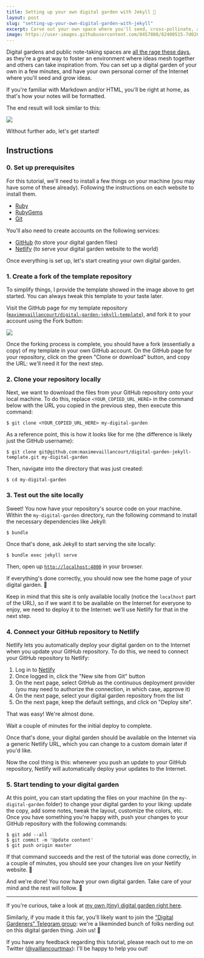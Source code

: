 ```yaml
---
title: Setting up your own digital garden with Jekyll 🌱
layout: post
slug: "setting-up-your-own-digital-garden-with-jekyll"
excerpt: Carve out your own space where you'll seed, cross-pollinate, and grow ideas.
image: https://user-images.githubusercontent.com/8457808/82400515-7d026d80-9a25-11ea-83f1-3b9cb8347e07.png
---
```


Digital gardens and public note-taking spaces are [all the rage these days](https://twitter.com/ness_labs/status/1262778800649187330), as they're a great way to foster an environment where ideas mesh together and others can take inspiration from. You can set up a digital garden of your own in a few minutes, and have your own personal corner of the Internet where you'll seed and grow ideas.

If you're familiar with Markdown and/or HTML, you'll be right at home, as that's how your notes will be formatted.

The end result will look similar to this:

![](https://user-images.githubusercontent.com/8457808/82400515-7d026d80-9a25-11ea-83f1-3b9cb8347e07.png)

Without further ado, let's get started!

## Instructions

### 0. Set up prerequisites

For this tutorial, we'll need to install a few things on your machine (you may have some of these already). Following the instructions on each website to install them.

- [Ruby](https://www.ruby-lang.org/)
- [RubyGems](https://rubygems.org/)
- [Git](https://git-scm.com/downloads)

You'll also need to create accounts on the following services:

- [GitHub](https://github.com/join) (to store your digital garden files)
- [Netlify](https://app.netlify.com/signup) (to serve your digital garden website to the world)

Once everything is set up, let's start creating your own digital garden.

### 1. Create a fork of the template repository

To simplify things, I provide the template showed in the image above to get started. You can always tweak this template to your taste later.

Visit the GitHub page for my template repository ([`maximevaillancourt/digital-garden-jekyll-template`](https://github.com/maximevaillancourt/digital-garden-jekyll-template)), and fork it to your account using the Fork button:

![](https://help.github.com/assets/images/help/repository/fork_button.jpg)

Once the forking process is complete, you should have a fork (essentially a copy) of my template in your own GitHub account. On the GitHub page for your repository, click on the green "Clone or download" button, and copy the URL: we'll need it for the next step.


### 2. Clone your repository locally

Next, we want to download the files from your GitHub repository onto your local machine. To do this, replace `<YOUR_COPIED_URL_HERE>` in the command below with the URL you copied in the previous step, then execute this command:

```
$ git clone <YOUR_COPIED_URL_HERE> my-digital-garden
```

As a reference point, this is how it looks like for me (the difference is likely just the GitHub username):

```
$ git clone git@github.com:maximevaillancourt/digital-garden-jekyll-template.git my-digital-garden
```

Then, navigate into the directory that was just created:

```
$ cd my-digital-garden
```

### 3. Test out the site locally

Sweet! You now have your repository's source code on your machine. Within the `my-digital-garden` directory, run the following command to install the necessary dependencies like Jekyll:

```
$ bundle
```

Once that's done, ask Jekyll to start serving the site locally:

```
$ bundle exec jekyll serve
```

Then, open up [`http://localhost:4000`](http://localhost:4000) in your browser.

If everything's done correctly, you should now see the home page of your digital garden. 🎉

Keep in mind that this site is only available locally (notice the `localhost` part of the URL), so if we want it to be available on the Internet for everyone to enjoy, we need to deploy it to the Internet: we'll use Netlify for that in the next step.

### 4. Connect your GitHub repository to Netlify

Netlify lets you automatically deploy your digital garden on to the Internet when you update your GitHub repository. To do this, we need to connect your GitHub repository to Netlify:

1. Log in to [Netlify](https://app.netlify.com/)
2. Once logged in, click the "New site from Git" button
3. On the next page, select GitHub as the continuous deployment provider (you may need to authorize the connection, in which case, approve it)
4. On the next page, select your digital garden repository from the list
5. On the next page, keep the default settings, and click on "Deploy site".

That was easy! We're almost done.

Wait a couple of minutes for the initial deploy to complete.

Once that's done, your digital garden should be available on the Internet via a generic Netlify URL, which you can change to a custom domain later if you'd like.

Now the cool thing is this: whenever you push an update to your GitHub repository, Netlify will automatically deploy your updates to the Internet. 

### 5. Start tending to your digital garden

At this point, you can start updating the files on your machine (in the `my-digital-garden` folder) to change your digital garden to your liking: update the copy, add some notes, tweak the layout, customize the colors, etc. Once you have something you're happy with, push your changes to your GitHub repository with the following commands:

```
$ git add --all
$ git commit -m 'Update content'
$ git push origin master
```

If that command succeeds and the rest of the tutorial was done correctly, in a couple of minutes, you should see your changes live on your Netlify website. 🚀

And we're done! You now have your own digital garden. Take care of your mind and the rest will follow. 🍃

---

If you're curious, take a look at <a class="internal-link" href="https://maximevaillancourt.com/notes">my own (tiny) digital garden right here</a>.

Similarly, if you made it this far, you'll likely want to join the ["Digital Gardeners" Telegram group](https://nesslabs.com/digital-gardeners): we're a likeminded bunch of folks nerding out on this digital garden thing. Join us! 🧠

If you have any feedback regarding this tutorial, please reach out to me on Twitter ([@vaillancourtmax](https://twitter.com/vaillancourtmax)): I'll be happy to help you out!
